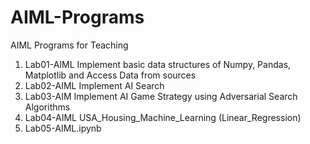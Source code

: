 # AIML-Programs
AIML Programs for Teaching
1. Lab01-AIML Implement basic data structures of Numpy, Pandas, Matplotlib and Access Data from sources
2. Lab02-AIML Implement AI Search
3. Lab03-AIM Implement AI Game Strategy using Adversarial Search Algorithms
4. Lab04-AIML USA_Housing_Machine_Learning (Linear_Regression)
5. Lab05-AIML.ipynb
